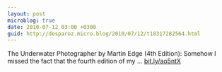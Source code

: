 ```yaml
---
layout: post
microblog: true
date: 2010-07-12 03:00 +0300
guid: http://desparoz.micro.blog/2010/07/12/t18317282564.html
---
```

The Underwater Photographer by Martin Edge (4th Edition): Somehow I missed the fact that the fourth edition of my ... [bit.ly/ao5ntX](http://bit.ly/ao5ntX)
